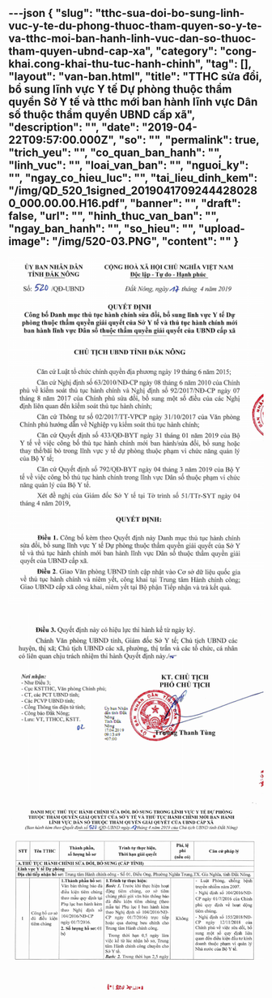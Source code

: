 ---json
{
    "slug": "tthc-sua-doi-bo-sung-linh-vuc-y-te-du-phong-thuoc-tham-quyen-so-y-te-va-tthc-moi-ban-hanh-linh-vuc-dan-so-thuoc-tham-quyen-ubnd-cap-xa",
    "category": "cong-khai.cong-khai-thu-tuc-hanh-chinh",
    "tag": [],
    "layout": "van-ban.html",
    "title": "TTHC sửa đổi, bổ sung lĩnh vực Y tế Dự phòng thuộc thẩm quyền Sở Y tế và tthc mới ban hành lĩnh vực Dân số thuộc thẩm quyền  UBND cấp xã",
    "description": "",
    "date": "2019-04-22T09:57:00.000Z",
    "so": "",
    "permalink": true,
    "trich_yeu": "",
    "co_quan_ban_hanh": "",
    "linh_vuc": "",
    "loai_van_ban": "",
    "nguoi_ky": "",
    "ngay_co_hieu_luc": "",
    "tai_lieu_dinh_kem": "/img/QD_520_1signed_20190417092444280280_000.00.00.H16.pdf",
    "banner": "",
    "draft": false,
    "url": "",
    "hinh_thuc_van_ban": "",
    "ngay_ban_hanh": "",
    "so_hieu": "",
    "upload-image": "/img/520-03.PNG",
    "__content__": ""
}
---
<p><img alt="" src="/img/520-01.PNG" /></p>

<p><img alt="" src="/img/520-02.PNG" /></p>

<p><img alt="" src="/img/520-03.PNG" /></p>
